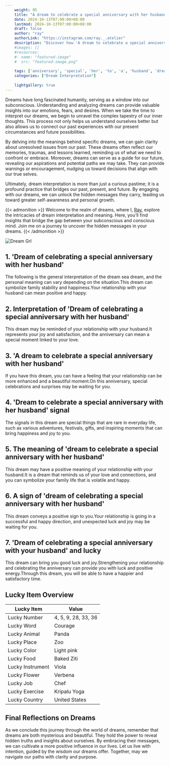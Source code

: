 ```yaml
---
    weight: 95
    title: "A dream to celebrate a special anniversary with her husband"  # Assuming 'title' column exists
    date: 2024-10-13T07:00:00+08:00
    lastmod: 2024-10-13T07:00:00+08:00
    draft: false
    author: "ray"
    authorLink: "https://instagram.com/ray._.atelier"
    description: "Discover how 'A dream to celebrate a special anniversary with her husband' can interpret your future and uncover its significant meanings in your life."
    #images: []
    #resources:
    #- name: "featured-image"
    #  src: "featured-image.png"
    
    tags: ['anniversary', 'special', 'her', 'to', 'a', 'husband', 'dream', 'celebrate', 'with', 'A']
    categories: ["Dream Interpretation"]
    
    lightgallery: true
---
```

    
Dreams have long fascinated humanity, serving as a window into our subconscious. Understanding and analyzing dreams can provide valuable insights into our emotions, fears, and desires. When we take the time to interpret our dreams, we begin to unravel the complex tapestry of our inner thoughts. This process not only helps us understand ourselves better but also allows us to connect our past experiences with our present circumstances and future possibilities.

By delving into the meanings behind specific dreams, we can gain clarity about unresolved issues from our past. These dreams often reflect our memories, traumas, and lessons learned, reminding us of what we need to confront or embrace. Moreover, dreams can serve as a guide for our future, revealing our aspirations and potential paths we may take. They can provide warnings or encouragement, nudging us toward decisions that align with our true selves.

Ultimately, dream interpretation is more than just a curious pastime; it is a profound practice that bridges our past, present, and future. By engaging with our dreams, we can unlock the hidden messages they carry, leading us toward greater self-awareness and personal growth.

{{< admonition >}}
Welcome to the realm of dreams, where I, [Ray](https://instagram.com/ray._.atelier), explore the intricacies of dream interpretation and meaning. Here, you’ll find insights that bridge the gap between your subconscious and conscious mind. Join me on a journey to uncover the hidden messages in your dreams.
{{< /admonition >}}

![Dream Grl](https://cdn.pixabay.com/photo/2017/11/02/03/35/gothic-2910057_1280.jpg "Dream Grl")

## 1. 'Dream of celebrating a special anniversary with her husband'
The following is the general interpretation of the dream sea dream, and the personal meaning can vary depending on the situation.This dream can symbolize family stability and happiness.Your relationship with your husband can mean positive and happy.

## 2. Interpretation of 'Dream of celebrating a special anniversary with her husband'
This dream may be reminded of your relationship with your husband.It represents your joy and satisfaction, and the anniversary can mean a special moment linked to your love.

## 3. 'A dream to celebrate a special anniversary with her husband'
If you have this dream, you can have a feeling that your relationship can be more enhanced and a beautiful moment.On this anniversary, special celebrations and surprises may be waiting for you.

## 4. 'Dream to celebrate a special anniversary with her husband' signal
The signals in this dream are special things that are rare in everyday life, such as various adventures, festivals, gifts, and inspiring moments that can bring happiness and joy to you.

## 5. The meaning of 'dream to celebrate a special anniversary with her husband'
This dream may have a positive meaning of your relationship with your husband.It is a dream that reminds us of your love and connections, and you can symbolize your family life that is volatile and happy.

## 6. A sign of 'dream of celebrating a special anniversary with her husband'
This dream conveys a positive sign to you.Your relationship is going in a successful and happy direction, and unexpected luck and joy may be waiting for you.

## 7. 'Dream of celebrating a special anniversary with your husband' and lucky
This dream can bring you good luck and joy.Strengthening your relationship and celebrating the anniversary can provide you with luck and positive energy.Through this dream, you will be able to have a happier and satisfactory time.

## Lucky Item Overview
| Lucky Item          | Value              |
|---------------|--------------------|
| Lucky Number        | 4, 5, 9, 28, 33, 36  |
| Lucky Word          | Courage |
| Lucky Animal        | Panda |
| Lucky Place         | Zoo     |
| Lucky Color         | Light pink     |
| Lucky Food          | Baked Ziti      |
| Lucky Instrument    | Viola |
| Lucky Flower        | Verbena    |
| Lucky Job           | Chef       |
| Lucky Exercise      | Kripalu Yoga  |
| Lucky Country       | United States    |


##  Final Reflections on Dreams

As we conclude this journey through the world of dreams, remember that dreams are both mysterious and beautiful. They hold the power to reveal hidden truths and insights about ourselves. By embracing their messages, we can cultivate a more positive influence in our lives. Let us live with intention, guided by the wisdom our dreams offer. Together, may we navigate our paths with clarity and purpose.
